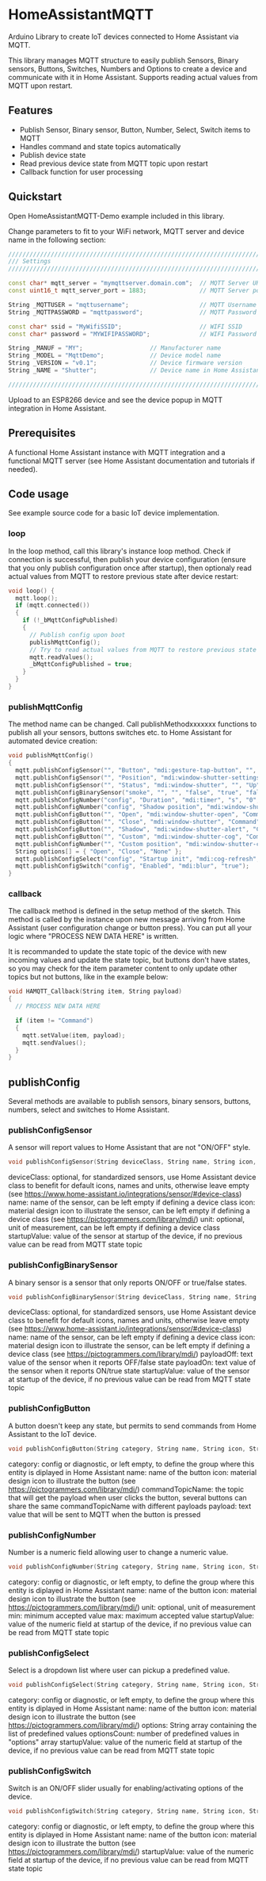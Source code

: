 # HomeAssistantMQTT
Arduino Library to create IoT devices connected to Home Assistant via MQTT.

This library manages MQTT structure to easily publish Sensors, Binary sensors, Buttons, Switches, Numbers and Options to create a device and communicate with it in Home Assistant. Supports reading actual values from MQTT upon restart.

## Features

* Publish Sensor, Binary sensor, Button, Number, Select, Switch items to MQTT
* Handles command and state topics automatically
* Publish device state
* Read previous device state from MQTT topic upon restart
* Callback function for user processing

## Quickstart

Open HomeAssistantMQTT-Demo example included in this library.

Change parameters to fit to your WiFi network, MQTT server and device name in the following section:

```c++
/////////////////////////////////////////////////////////////////////////////////
/// Settings
/////////////////////////////////////////////////////////////////////////////////

const char* mqtt_server = "mymqttserver.domain.com";  // MQTT Server URL
const uint16_t mqtt_server_port = 1883;               // MQTT Server port

String _MQTTUSER = "mqttusername";                    // MQTT Username
String _MQTTPASSWORD = "mqttpassword";                // MQTT Password

const char* ssid = "MyWifiSSID";                      // WIFI SSID
const char* password = "MYWIFIPASSWORD";              // WIFI Password

String _MANUF = "MY";                   // Manufacturer name
String _MODEL = "MqttDemo";             // Device model name
String _VERSION = "v0.1";               // Device firmware version
String _NAME = "Shutter";               // Device name in Home Assistant

/////////////////////////////////////////////////////////////////////////////////
```

Upload to an ESP8266 device and see the device popup in MQTT integration in Home Assistant.

## Prerequisites

A functional Home Assistant instance with MQTT integration and a functional MQTT server (see Home Assistant documentation and tutorials if needed).

## Code usage

See example source code for a basic IoT device implementation.

### loop

In the loop method, call this library's instance loop method. Check if connection is successful, then publish your device configuration (ensure that you only publish configuration once after startup), then optionaly read actual values from MQTT to restore previous state after device restart:

```c++
void loop() {
  mqtt.loop();
  if (mqtt.connected())
  {
    if (!_bMqttConfigPublished)
    {
      // Publish config upon boot
      publishMqttConfig();
      // Try to read actual values from MQTT to restore previous state
      mqtt.readValues();
      _bMqttConfigPublished = true;
    }
  }
}
```

### publishMqttConfig

The method name can be changed. Call publishMethodxxxxxxx functions to publish all your sensors, buttons switches etc. to Home Assistant for automated device creation:

```c++
void publishMqttConfig()
{
  mqtt.publishConfigSensor("", "Button", "mdi:gesture-tap-button", "", "None");
  mqtt.publishConfigSensor("", "Position", "mdi:window-shutter-settings", "%", "0");
  mqtt.publishConfigSensor("", "Status", "mdi:window-shutter", "", "Up");
  mqtt.publishConfigBinarySensor("smoke", "", "", "false", "true", "false");
  mqtt.publishConfigNumber("config", "Duration", "mdi:timer", "s", "0", "300", "25");
  mqtt.publishConfigNumber("config", "Shadow position", "mdi:window-shutter-alert", "%", "5", "95", "85");
  mqtt.publishConfigButton("", "Open", "mdi:window-shutter-open", "Command", "open");
  mqtt.publishConfigButton("", "Close", "mdi:window-shutter", "Command", "close");
  mqtt.publishConfigButton("", "Shadow", "mdi:window-shutter-alert", "Command", "shadow");
  mqtt.publishConfigButton("", "Custom", "mdi:window-shutter-cog", "Command", "custom");
  mqtt.publishConfigNumber("", "Custom position", "mdi:window-shutter-cog", "%", "5", "95", "50");
  String options[] = { "Open", "Close", "None" };
  mqtt.publishConfigSelect("config", "Startup init", "mdi:cog-refresh", options, 3, "Open");
  mqtt.publishConfigSwitch("config", "Enabled", "mdi:blur", "true");
}
```

### callback

The callback method is defined in the setup method of the sketch. This method is called by the instance upon new message arriving from Home Assistant (user configuration change or button press). You can put all your logic where "PROCESS NEW DATA HERE" is written.

It is recommanded to update the state topic of the device with new incoming values and update the state topic, but buttons don't have states, so you may check for the item parameter content to only update other topics but not buttons, like in the example below:

```c++
void HAMQTT_Callback(String item, String payload)
{
  // PROCESS NEW DATA HERE

  if (item != "Command")
  {
    mqtt.setValue(item, payload);
    mqtt.sendValues();
  }
}
```

## publishConfig

Several methods are available to publish sensors, binary sensors, buttons, numbers, select and switches to Home Assistant.

### publishConfigSensor

A sensor will report values to Home Assistant that are not "ON/OFF" style.

```c++
void publishConfigSensor(String deviceClass, String name, String icon, String unit, String startupValue);
```

deviceClass: optional, for standardized sensors, use Home Assistant device class to benefit for default icons, names and units, otherwise leave empty (see https://www.home-assistant.io/integrations/sensor/#device-class)
name: name of the sensor, can be left empty if defining a device class
icon: material design icon to illustrate the sensor, can be left empty if defining a device class (see https://pictogrammers.com/library/mdi/)
unit: optional, unit of measurement, can be left empty if defining a device class
startupValue: value of the sensor at startup of the device, if no previous value can be read from MQTT state topic

### publishConfigBinarySensor

A binary sensor is a sensor that only reports ON/OFF or true/false states.

```c++
void publishConfigBinarySensor(String deviceClass, String name, String icon, String payloadOff, String payloadOn, String startupValue);
```

deviceClass: optional, for standardized sensors, use Home Assistant device class to benefit for default icons, names and units, otherwise leave empty (see https://www.home-assistant.io/integrations/sensor/#device-class)
name: name of the sensor, can be left empty if defining a device class
icon: material design icon to illustrate the sensor, can be left empty if defining a device class (see https://pictogrammers.com/library/mdi/)
payloadOff: text value of the sensor when it reports OFF/false state
payloadOn: text value of the sensor when it reports ON/true state
startupValue: value of the sensor at startup of the device, if no previous value can be read from MQTT state topic

### publishConfigButton

A button doesn't keep any state, but permits to send commands from Home Assistant to the IoT device.

```c++
void publishConfigButton(String category, String name, String icon, String commandTopicName, String payload);
```

category: config or diagnostic, or left empty, to define the group where this entity is diplayed in Home Assistant
name: name of the button
icon: material design icon to illustrate the button (see https://pictogrammers.com/library/mdi/)
commandTopicName: the topic that will get the payload when user clicks the button, several buttons can share the same commandTopicName with different payloads
payload: text value that will be sent to MQTT when the button is pressed

### publishConfigNumber

Number is a numeric field allowing user to change a numeric value.

```c++
void publishConfigNumber(String category, String name, String icon, String unit, String min, String max, String startupValue);
```

category: config or diagnostic, or left empty, to define the group where this entity is diplayed in Home Assistant
name: name of the button
icon: material design icon to illustrate the button (see https://pictogrammers.com/library/mdi/)
unit: optional, unit of measurement
min: minimum accepted value
max: maximum accepted value
startupValue: value of the numeric field at startup of the device, if no previous value can be read from MQTT state topic

### publishConfigSelect

Select is a dropdown list where user can pickup a predefined value.

```c++
void publishConfigSelect(String category, String name, String icon, String options[], unsigned short optionsCount, String startupValue);
```

category: config or diagnostic, or left empty, to define the group where this entity is diplayed in Home Assistant
name: name of the button
icon: material design icon to illustrate the button (see https://pictogrammers.com/library/mdi/)
options: String array containing the list of predefined values
optionsCount: number of predefined values in "options" array
startupValue: value of the numeric field at startup of the device, if no previous value can be read from MQTT state topic

### publishConfigSwitch

Switch is an ON/OFF slider usually for enabling/activating options of the device.

```c++
void publishConfigSwitch(String category, String name, String icon, String startupValue);
```

category: config or diagnostic, or left empty, to define the group where this entity is diplayed in Home Assistant
name: name of the button
icon: material design icon to illustrate the button (see https://pictogrammers.com/library/mdi/)
startupValue: value of the numeric field at startup of the device, if no previous value can be read from MQTT state topic
